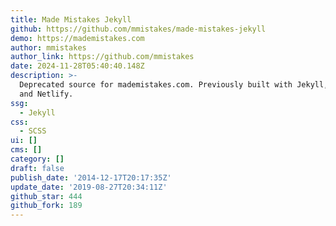 ```yaml
---
title: Made Mistakes Jekyll
github: https://github.com/mmistakes/made-mistakes-jekyll
demo: https://mademistakes.com
author: mmistakes
author_link: https://github.com/mmistakes
date: 2024-11-28T05:40:40.148Z
description: >-
  Deprecated source for mademistakes.com. Previously built with Jekyll, Gulp,
  and Netlify.
ssg:
  - Jekyll
css:
  - SCSS
ui: []
cms: []
category: []
draft: false
publish_date: '2014-12-17T20:17:35Z'
update_date: '2019-08-27T20:34:11Z'
github_star: 444
github_fork: 189
---
```

